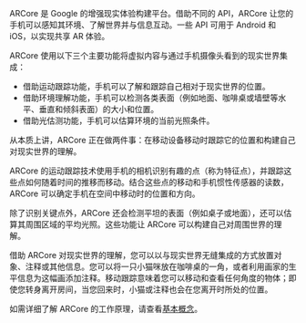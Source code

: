 
ARCore 是 Google 的增强现实体验构建平台。借助不同的 API，ARCore 让您的手机可以感知其环境、了解世界并与信息互动。一些 API 可用于 Android 和 iOS，以实现共享 AR 体验。

ARCore 使用以下三个主要功能将虚拟内容与通过手机摄像头看到的现实世界集成：

- 借助运动跟踪功能，手机可以了解和跟踪自己相对于现实世界的位置。
- 借助环境理解功能，手机可以检测各类表面（例如地面、咖啡桌或墙壁等水平、垂直和倾斜表面）的大小和位置。
- 借助光估测功能，手机可以估算环境的当前光照条件。

从本质上讲，ARCore 正在做两件事：在移动设备移动时跟踪它的位置和构建自己对现实世界的理解。

ARCore 的运动跟踪技术使用手机的相机识别有趣的点（称为特征点），并跟踪这些点如何随着时间的推移而移动。结合这些点的移动和手机惯性传感器的读数，ARCore 可以确定手机在空间中移动时的位置和方向。

除了识别关键点外，ARCore 还会检测平坦的表面（例如桌子或地面），还可以估算其周围区域的平均光照。这些功能让 ARCore 可以构建自己对周围世界的理解。

借助 ARCore 对现实世界的理解，您可以以与现实世界无缝集成的方式放置对象、注释或其他信息。您可以将一只小猫咪放在咖啡桌的一角，或者利用画家的生平信息为这幅画添加注释。移动跟踪意味着您可以移动和查看任何角度的物体；即使您转身离开房间，当您回来时，小猫或注释也会在您离开时所处的位置。

如需详细了解 ARCore 的工作原理，请查看[基本概念](https://developers.google.cn/ar/develop/fundamentals)。